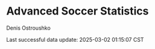 # Advanced Soccer Statistics
Denis Ostroushko

<!-- gfm -->

Last successful data update: 2025-03-02 01:15:07 CST
